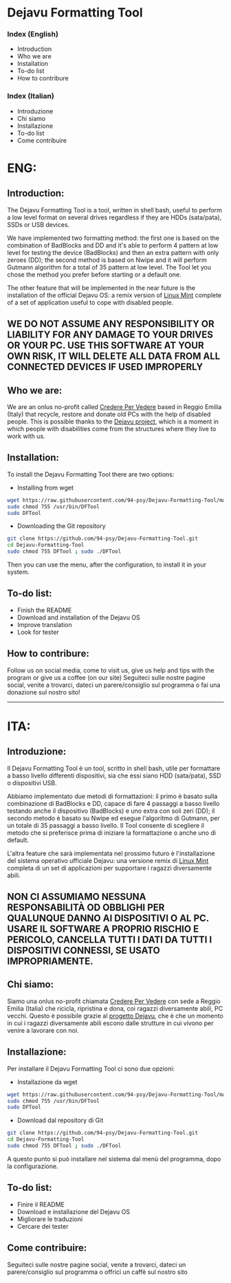 # Dejavu Formatting Tool

### Index (English)

 - Introduction
 - Who we are
 - Installation
 - To-do list
 - How to contribure

### Index (Italian)

 - Introduzione
 - Chi siamo
 - Installazione
 - To-do list
 - Come contribuire


# ENG:

## Introduction:

The Dejavu Formatting Tool is a tool, written in shell bash, useful to perform a low level format on several drives regardless if they are HDDs (sata/pata), SSDs or USB devices.

We have implemented two formatting method: the first one is based on the combination of BadBlocks and DD and it's able to perform 4 pattern at low level for testing the device (BadBlocks) and then an extra pattern with only zeroes (DD); the second method is based on Nwipe and it will perform Gutmann algorithm for a total of 35 pattern at low level.
The Tool let you chose the method you prefer before starting or a default one.

The other feature that will be implemented in the near future is the installation of the official Dejavu OS: a remix version of [Linux Mint](https://linuxmint.com/) complete of a set of application useful to cope with disabled people.

## WE DO NOT ASSUME ANY RESPONSIBILITY OR LIABILITY FOR ANY DAMAGE TO YOUR DRIVES OR YOUR PC. USE THIS SOFTWARE AT YOUR OWN RISK, IT WILL DELETE ALL DATA FROM ALL CONNECTED DEVICES IF USED IMPROPERLY

## Who we are:

We are an onlus no-profit called [Credere Per Vedere](https://translate.google.com/translate?um=1&ie=UTF-8&hl=it&client=tw-ob&sl=it&tl=en&u=http%3A%2F%2Fwww.crederepervedere.org) based in Reggio Emilia (Italy) that recycle, restore and donate old PCs with the help of disabled people. This is possible thanks to the [Dejavu project](https://translate.google.com/translate?um=1&ie=UTF-8&hl=it&client=tw-ob&sl=it&tl=en&u=http%3A%2F%2Fprogettodejavu.blogspot.com%2F), which is a moment in which people with disabilities come from the structures where they live to work with us.


## Installation:
To install the Dejavu Formatting Tool there are two options:
- Installing from wget
```sh
wget https://raw.githubusercontent.com/94-psy/Dejavu-Formatting-Tool/master/DFTool -O /usr/bin/DFTool
sudo chmod 755 /usr/bin/DFTool
sudo DFTool
```
- Downloading the Git repository
```sh
git clone https://github.com/94-psy/Dejavu-Formatting-Tool.git
cd Dejavu-Formatting-Tool
sudo chmod 755 DFTool ; sudo ./DFTool
```
Then you can use the menu, after the configuration, to install it in your system.


## To-do list:
- Finish the README
- Download and installation of the Dejavu OS
- Improve translation
- Look for tester
## How to contribure:
Follow us on social media, come to visit us, give us help and tips with the program or give us a coffee (on our site)
Seguiteci sulle nostre pagine social, venite a trovarci, dateci un parere/consiglio sul programma o fai una donazione sul nostro sito!

------------------------------------------------------------------------------------------------
# ITA:

## Introduzione:

Il Dejavu Formatting Tool è un tool, scritto in shell bash, utile per formattare a basso livello differenti dispositivi, sia che essi siano HDD (sata/pata), SSD o dispositivi USB.

Abbiamo implementato due metodi di formattazioni: il primo è basato sulla combinazione di BadBlocks e DD, capace di fare 4 passaggi a basso livello testando anche il dispositivo (BadBlocks) e uno extra con soli zeri (DD); il secondo metodo è basato su Nwipe ed esegue l'algoritmo di Gutmann, per un totale di 35 passaggi a basso livello.
Il Tool consente di scegliere il metodo che si preferisce prima di iniziare la formattazione o anche uno di default.

L'altra feature che sarà implementata nel prossimo futuro è l'installazione del sistema operativo ufficiale Dejavu: una versione remix di [Linux Mint](https://linuxmint.com/) completa di un set di applicazioni per supportare i ragazzi diversamente abili.

## NON CI ASSUMIAMO NESSUNA RESPONSABILITÀ OD OBBLIGHI PER QUALUNQUE DANNO AI DISPOSITIVI O AL PC. USARE IL SOFTWARE A PROPRIO RISCHIO E PERICOLO, CANCELLA TUTTI I DATI DA TUTTI I DISPOSITIVI CONNESSI, SE USATO IMPROPRIAMENTE.

## Chi siamo:
Siamo una onlus no-profit chiamata [Credere Per Vedere](http://www.crederepervedere.org/) con sede a Reggio Emilia (Italia) che ricicla, ripristina e dona, coi ragazzi diversamente abili, PC vecchi. Questo è possibile grazie al [progetto Dejavu](http://progettodejavu.blogspot.com/), che è che un momento in cui i ragazzi diversamente abili escono dalle strutture in cui vivono per venire a lavorare con noi.
## Installazione:
Per installare il Dejavu Formatting Tool ci sono due opzioni:
- Installazione da wget
```sh
wget https://raw.githubusercontent.com/94-psy/Dejavu-Formatting-Tool/master/DFTool -O /usr/bin/DFTool 
sudo chmod 755 /usr/bin/DFTool 
sudo DFTool
```
- Download dal repository di Git
```sh
git clone https://github.com/94-psy/Dejavu-Formatting-Tool.git
cd Dejavu-Formatting-Tool
sudo chmod 755 DFTool ; sudo ./DFTool
```
A questo punto si può installare nel sistema dal menù del programma, dopo la configurazione.

## To-do list:
- Finire il README
- Download e installazione del Dejavu OS
- Migliorare le traduzioni
- Cercare dei tester
## Come contribuire:

Seguiteci sulle nostre pagine social, venite a trovarci, dateci un parere/consiglio sul programma o offrici un caffè sul nostro sito
